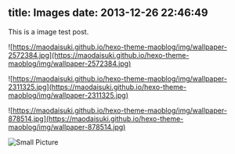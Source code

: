 title: Images
date: 2013-12-26 22:46:49
---

This is a image test post.

![https://maodaisuki.github.io/hexo-theme-maoblog/img/wallpaper-2572384.jpg](https://maodaisuki.github.io/hexo-theme-maoblog/img/wallpaper-2572384.jpg)

![https://maodaisuki.github.io/hexo-theme-maoblog/img/wallpaper-2311325.jpg](https://maodaisuki.github.io/hexo-theme-maoblog/img/wallpaper-2311325.jpg)

![https://maodaisuki.github.io/hexo-theme-maoblog/img/wallpaper-878514.jpg](https://maodaisuki.github.io/hexo-theme-maoblog/img/wallpaper-878514.jpg)

![Small Picture](https://via.placeholder.com/350x150.jpg)
